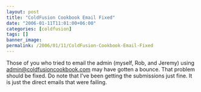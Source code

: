 ```yaml
---
layout: post
title: "ColdFusion Cookbook Email Fixed"
date: "2006-01-11T11:01:00+06:00"
categories: [coldfusion]
tags: []
banner_image: 
permalink: /2006/01/11/ColdFusion-Cookbook-Email-Fixed
---
```


Those of you who tried to email the admin (myself, Rob, and Jeremy) using admin@coldfusioncookbook.com may have gotten a bounce. That problem should be fixed. Do note that I've been getting the submissions just fine. It is just the direct emails that were failing.
